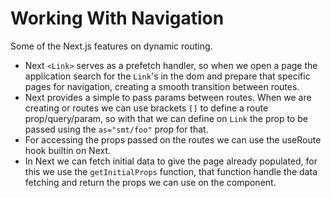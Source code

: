 # Working With Navigation

Some of the Next.js features on dynamic routing.

- Next `<Link>` serves as a prefetch handler, so when we open a page the application search for the `Link`'s in the dom and prepare that specific pages for navigation, creating a smooth transition between routes.
- Next provides a simple to pass params between routes. When we are creating or routes we can use brackets `[]` to define a route prop/query/param, so with that we can define on `Link` the prop to be passed using the `as="smt/foo"` prop for that.
- For accessing the props passed on the routes we can use the useRoute hook builtin on Next.
- In Next we can fetch initial data to give the page already populated, for this we use the `getInitialProps` function, that function handle the data fetching and return the props we can use on the component.
